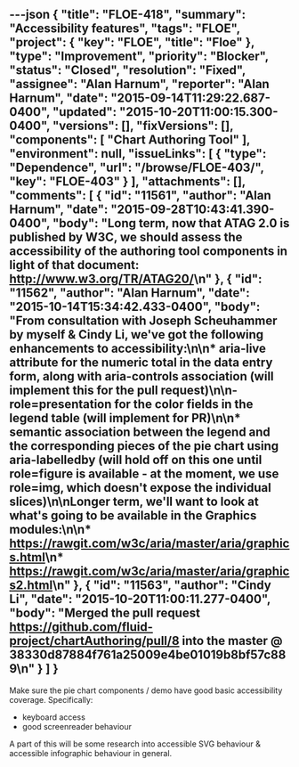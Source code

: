 ---json
{
  "title": "FLOE-418",
  "summary": "Accessibility features",
  "tags": "FLOE",
  "project": {
    "key": "FLOE",
    "title": "Floe"
  },
  "type": "Improvement",
  "priority": "Blocker",
  "status": "Closed",
  "resolution": "Fixed",
  "assignee": "Alan Harnum",
  "reporter": "Alan Harnum",
  "date": "2015-09-14T11:29:22.687-0400",
  "updated": "2015-10-20T11:00:15.300-0400",
  "versions": [],
  "fixVersions": [],
  "components": [
    "Chart Authoring Tool"
  ],
  "environment": null,
  "issueLinks": [
    {
      "type": "Dependence",
      "url": "/browse/FLOE-403/",
      "key": "FLOE-403"
    }
  ],
  "attachments": [],
  "comments": [
    {
      "id": "11561",
      "author": "Alan Harnum",
      "date": "2015-09-28T10:43:41.390-0400",
      "body": "Long term, now that ATAG 2.0 is published by W3C, we should assess the accessibility of the authoring tool components in light of that document: <http://www.w3.org/TR/ATAG20/>\n"
    },
    {
      "id": "11562",
      "author": "Alan Harnum",
      "date": "2015-10-14T15:34:42.433-0400",
      "body": "From consultation with Joseph Scheuhammer by myself & Cindy Li, we've got the following enhancements to accessibility:\n\n* aria-live attribute for the numeric total in the data entry form, along with aria-controls association (will implement this for the pull request)\n\n- role=presentation for the color fields in the legend table (will implement for PR)\n\n* semantic association between the legend and the corresponding pieces of the pie chart using aria-labelledby (will hold off on this one until role=figure is available - at the moment, we use role=img, which doesn't expose the individual slices)\n\nLonger term, we'll want to look at what's going to be available in the Graphics modules:\n\n* <https://rawgit.com/w3c/aria/master/aria/graphics.html>\n* <https://rawgit.com/w3c/aria/master/aria/graphics2.html>\n"
    },
    {
      "id": "11563",
      "author": "Cindy Li",
      "date": "2015-10-20T11:00:11.277-0400",
      "body": "Merged the pull request <https://github.com/fluid-project/chartAuthoring/pull/8> into the master @ 38330d87884f761a25009e4be01019b8bf57c889\n"
    }
  ]
}
---
Make sure the pie chart components / demo have good basic accessibility coverage. Specifically:

* keyboard access
* good screenreader behaviour

A part of this will be some research into accessible SVG behaviour & accessible infographic behaviour in general.

        